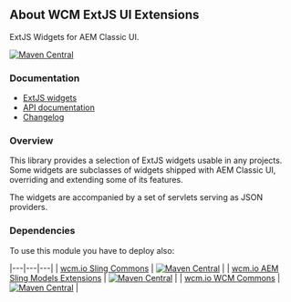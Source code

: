 ## About WCM ExtJS UI Extensions

ExtJS Widgets for AEM Classic UI.

[![Maven Central](https://maven-badges.herokuapp.com/maven-central/io.wcm/io.wcm.wcm.ui.extjs/badge.svg)](https://maven-badges.herokuapp.com/maven-central/io.wcm/io.wcm.wcm.ui.extjs)


### Documentation

* [ExtJS widgets][widgets]
* [API documentation][apidocs]
* [Changelog][changelog]


### Overview

This library provides a selection of ExtJS widgets usable in any projects. Some widgets are subclasses of widgets shipped with AEM Classic UI, overriding and extending some of its features.

The widgets are accompanied by a set of servlets serving as JSON providers.


### Dependencies

To use this module you have to deploy also:

|---|---|---|
| [wcm.io Sling Commons](https://maven-badges.herokuapp.com/maven-central/io.wcm/io.wcm.sling.commons) | [![Maven Central](https://maven-badges.herokuapp.com/maven-central/io.wcm/io.wcm.sling.commons/badge.svg)](https://maven-badges.herokuapp.com/maven-central/io.wcm/io.wcm.sling.commons) |
| [wcm.io AEM Sling Models Extensions](https://maven-badges.herokuapp.com/maven-central/io.wcm/io.wcm.sling.models) | [![Maven Central](https://maven-badges.herokuapp.com/maven-central/io.wcm/io.wcm.sling.models/badge.svg)](https://maven-badges.herokuapp.com/maven-central/io.wcm/io.wcm.sling.models) |
| [wcm.io WCM Commons](https://maven-badges.herokuapp.com/maven-central/io.wcm/io.wcm.wcm.commons) | [![Maven Central](https://maven-badges.herokuapp.com/maven-central/io.wcm/io.wcm.wcm.commons/badge.svg)](https://maven-badges.herokuapp.com/maven-central/io.wcm/io.wcm.wcm.commons) |



[widgets]: widgets.html
[apidocs]: apidocs/
[changelog]: changes-report.html
